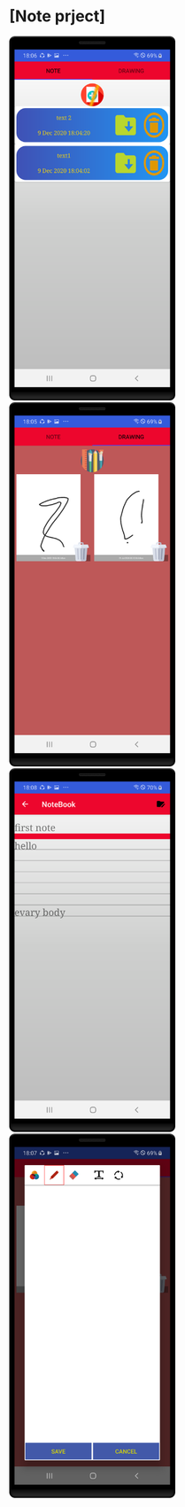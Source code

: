 # [Note prject]


<img src="/screenshots/note.png" width="300" ><img src="/screenshots/paint.png" width="300" >
<img src="/screenshots/Write.png" width="300" ><img src="/screenshots/draw.png" width="300" >